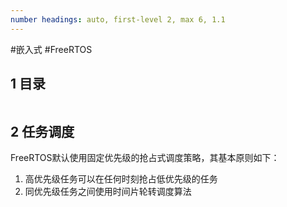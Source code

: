 ```yaml
---
number headings: auto, first-level 2, max 6, 1.1
---
```

#嵌入式 #FreeRTOS

## 1 目录

```toc
```

## 2 任务调度

FreeRTOS默认使用固定优先级的抢占式调度策略，其基本原则如下：
1. 高优先级任务可以在任何时刻抢占低优先级的任务
2. 同优先级任务之间使用时间片轮转调度算法



